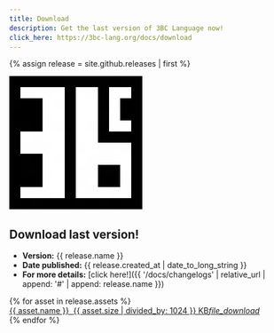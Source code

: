 ```yaml
---
title: Download
description: Get the last version of 3BC Language now!
click_here: https://3bc-lang.org/docs/download
---
```


{% assign release = site.github.releases | first %}

<section class="row">

<div class="col s12 m6" markdown="1">

![3BC LANGUAGE LOGO ><](/images/logo-3bc-mid.png)

</div>

<div class="col s12 m6" markdown="1">

## Download last version!

 * **Version:** {{ release.name }}
 * **Date published:** {{ release.created_at | date_to_long_string }}
 * **For more details:** [click here!]({{ '/docs/changelogs' | relative_url | append: '#' | append: release.name }})
  
</div>

</section>

<section class="row">
{% for asset in release.assets %}
<div class="col s12 m6">
    <a href="{{ asset.browser_download_url }}"
        class="btn btn-large btn-block" download>
        <span>{{ asset.name }}</span>&nbsp;
        <span>{{ asset.size | divided_by: 1024 }} KB<i class="material-icons">file_download</i></span>
    </a><br/>
</div>
{% endfor %}
</section>
